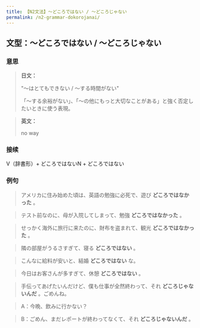 ```yaml
---
title: 【N2文法】〜どころではない / 〜どころじゃない
permalink: /n2-grammar-dokorojanai/
---
```


## 文型：〜どころではない / 〜どころじゃない

### 意思

> **日文：**
> 
> "～はとてもできない / ～する時間がない"
> 
> 「～する余裕がない」、「〜の他にもっと大切なことがある」と強く否定したいときに使う表現。


> **英文：**
> 
> no way


### 接续

V（辞書形）\+ どころではないN + どころではない

### 例句

> アメリカに住み始めた頃は、英語の勉強に必死で、遊び **どころではなかった** 。

> テスト前なのに、母が入院してしまって、勉強 **どころではなかった** 。

> せっかく海外に旅行に来たのに、財布を盗まれて、観光 **どころではなかった** 。

> 隣の部屋がうるさすぎて、寝る **どころではない** 。

> こんなに給料が安いと、結婚 **どころではない** な。

> 今日はお客さんが多すぎて、休憩 **どころではない** 。

> 手伝ってあげたいんだけど、僕も仕事が全然終わって、それ **どころじゃないんだ** 。ごめんね。

> A：今晩、飲みに行かない？

> B：ごめん、まだレポートが終わってなくて、それ **どころじゃないんだ** 。

